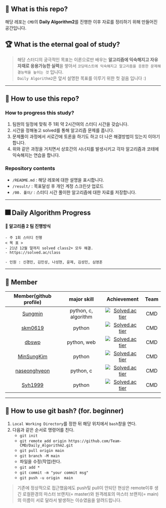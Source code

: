 
## 🎯 What is this repo?
해당 레포는 `CMD`의 **Daily Algorithm2**를 진행한 이후 자료를 정리하기 위해 만들어진 공간입니다.  
## 🏆 What is the eternal goal of study?
> 해당 스터디의 궁극적인 목표는 이론으로만 배우는 **알고리즘에 익숙해지고 자유자재로 응용가능한 실력**을 쌓아서 `코딩테스트에 익숙해지고 알고리즘을 응용한 문제해결능력을 높이는 것` 입니다.   
`Daily Algorithm2`은 앞서 설명한 목표를 이루기 위한 첫 걸음 입니다 :)
___  

## 🎇 How to use this repo?
### How to progress this study?
1. 팀원의 일정에 맞춰 주 1회 약 2시간여의 스터디 시간을 갖습니다.
2. 시간을 정해놓고 solved를 통해 알고리즘 문제를 풉니다.
3. 문제풀이 과정에서 서로간에 토론을 하기도 하고 더 나은 해결방법이 있는지 이야기합니다.
4. 위와 같은 과정을 거치면서 상호간의 시너지를 발생시키고 각자 알고리즘과 코테에 익숙해지는 연습을 합니다.
### Repository contents
- `/README.md` : 해당 레포에 대한 설명을 표시합니다.  
- `/result/` : 목표달성 후 개인 계정 스크린샷 업로드
- `/00. 풀이/` : 스터디 시간 풀이한 알고리즘에 대한 자료를 저장합니다.


___  

## 🎆 Daily Algorithm Progress  
#### 🍔 알고리즘 2 팀 진행방식
    - 주 1회 스터디 진행
    < 목 표 >
    - 21년 12월 말까지 solved class2+ 모두 해결.
    - https://solved.ac/class

    - 인원 : 신경민, 김민성, 나성현, 윤제, 김성민, 심영훈

___  

## 🎫 Member
| Member(github profile) | major skill | Achievement | Team |
|:---------:|:---------:|:---------:|:-----:|
|[Sungmin](https://github.com/sungmin-99)|python, c, algorithm|[![Solved.ac tier](http://mazassumnida.wtf/api/v2/generate_badge?boj=sungmin9513)](https://solved.ac/sungmin9513/)| CMD |
|[skm0619](https://github.com/skm0619)| python | [![Solved.ac tier](http://mazassumnida.wtf/api/v2/generate_badge?boj=sin1509)](https://solved.ac/sin1509/) | CMD |
|[dbswp](https://github.com/dbswp)| python, web | [![Solved.ac tier](http://mazassumnida.wtf/api/v2/generate_badge?boj=dbswp123)](https://solved.ac/dbswp123/) | CMD |
|[MinSungKim](https://github.com/alstjd84)| python |[![Solved.ac tier](http://mazassumnida.wtf/api/v2/generate_badge?boj=alstjd84)](https://solved.ac/alstjd84/)| CMD |
|[naseonghyeon](https://github.com/naseonghyeon)| python, c |[![Solved.ac tier](http://mazassumnida.wtf/api/v2/generate_badge?boj=dwntp1)](https://solved.ac/dwntp1/)| CMD |
|[Syh1999](https://github.com/Syh1999) | python | [![Solved.ac tier](http://mazassumnida.wtf/api/v2/generate_badge?boj=Syh1999)](https://solved.ac/Syh1999/) | CMD |


___

## 🤔 How to use git bash? (for. beginner)
1. `Local Working Directory`를 정한 뒤 해당 위치에서 `bash`창을 연다.
2. 다음과 같은 순서로 명령어를 친다.
    - `git init`
    - `git remote add origin https://github.com/Team-CMD/Daily_Algorithm2.git`
    - `git pull origin main`
    - `git branch -M main`
    - 파일을 수정(작업)한다.
    - `git add *`
    - `git commit -m "your commit msg"`
    - `git push -u origin  main` 
  > 기존에 정상적으로 접근했음에도 push및 pull이 안되던 현상은 remote이후 생긴 로컬환경의 마스터 브랜치(= master)와 원격레포의 마스터 브랜치(= main)의 이름이 서로  달라서 발생하는 이슈였음을 알려드립니다.
